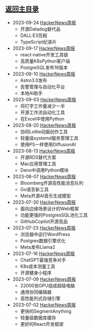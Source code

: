 ## [返回主目录](../README.md)

- 2023-09-24 [HackerNews周报](2023Q3/2023-09-Hacker-News.md)
  - 开源Datadog替代品
  - DALL·E3亮相
  - TypeScript纪录片
- 2023-09-17 [HackerNews周报](2023Q3/2023-09-Hacker-News.md)
  - react-native开发工具链
  - 高质量K8sPython客户端
  - PostgreSQL发布16版本
- 2023-09-10 [HackerNews周报](2023Q3/2023-09-Hacker-News.md)
  - Astro3.0发布
  - 告警管理与自动化平台
  - 本地AI助手
- 2023-09-03 [HackerNews周报](2023Q3/2023-09-Hacker-News.md)
  - 将打字工作量减少一半
  - 开源工作流自动化工具
  - 在Excel中使用Python
- 2023-08-20 [HackerNews周报](2023Q3/2023-08-Hacker-News.md)
  - 协同Lottie动画创作工具
  - 轻量级systemd服务管理工具
  - 使用PS一样使用DiffusionAI
- 2023-08-13 [HackerNews周报](2023Q3/2023-08-Hacker-News.md)
  - 开源RDS替代方案
  - Mac应用管理工具
  - Deno中调用Python模块
- 2023-08-07 [HackerNews周报](2023Q3/2023-08-Hacker-News.md)
  - Bloomberg开源高性能消息队列
  - Go语言新工具
  - Meta开源AI音乐生成模型
- 2023-07-30 [HackerNews周报](2023Q3/2023-07-Hacker-News.md)
  - 面向边缘场景设计的Web框架
  - 功能更强的PostgresSQL池化工具
  - GitHubCopilot开源竞品
- 2023-07-23 [HackerNews周报](2023Q3/2023-07-Hacker-News.md)
  - 浏览器中运行WordPress
  - Postgres数据引擎优化
  - Meta发布Llama2
- 2023-07-16 [HackerNews周报](2023Q3/2023-07-Hacker-News.md)
  - ChatGPT最强竞争对手
  - K8s成本测量工具
  - 开源健身小程序
- 2023-07-09 [HackerNews周报](2023Q3/2023-07-Hacker-News.md)
  - 22000张GPU组成超级电脑
  - 通用协同编辑器
  - 高性能列式存储引擎
- 2023-07-02 [HackerNews周报](2023Q3/2023-07-Hacker-News.md)
  - 更快的SegmentAnything
  - 轻量级数据库缓存
  - 更好的React开发框架
